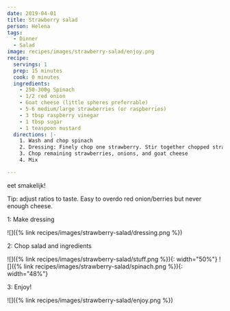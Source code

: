 ```yaml
---
date: 2019-04-01
title: Strawberry salad
person: Helena
tags:
  - Dinner
  - Salad
image: recipes/images/strawberry-salad/enjoy.png
recipe:
  servings: 1
  prep: 15 minutes
  cook: 0 minutes
  ingredients:
    - 250-300g Spinach
    - 1/2 red onion
    - Goat cheese (little spheres preferrable)
    - 5-6 medium/large strawberries (or raspberries)
    - 3 tbsp raspberry vinegar
    - 1 tbsp sugar
    - 1 teaspoon mustard
  directions: |-
    1. Wash and chop spinach
    2. Dressing: Finely chop one strawberry. Stir together chopped strawberry, vinegar, musterd, sugar
    3. Chop remaining strawberries, onions, and goat cheese
    4. Mix

---
```


eet smakelijk!

Tip: adjust ratios to taste. Easy to overdo red onion/berries but never enough cheese.

1: Make dressing

![]({% link recipes/images/strawberry-salad/dressing.png %})

2: Chop salad and ingredients

![]({% link recipes/images/strawberry-salad/stuff.png %}){: width="50%"}
![]({% link recipes/images/strawberry-salad/spinach.png %}){: width="48%"}

3: Enjoy!

![]({% link recipes/images/strawberry-salad/enjoy.png %})

